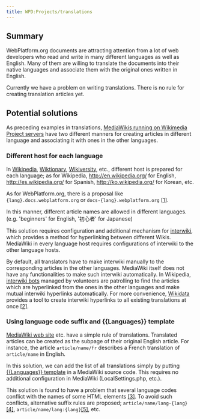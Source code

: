 ```yaml
---
title: WPD:Projects/translations
---
```

<h2><span class="mw-headline" id="Summary">Summary</span></h2>
<p>WebPlatform.org documents are attracting attention from a lot of web developers who read and write in many different languages as well as English. Many of them are willing to translate the documents into their native languages and associate them with the original ones written in English.
</p><p>Currently we have a problem on writing translations. There is no rule for creating translation articles yet.
</p>
<h2><span class="mw-headline" id="Potential_solutions">Potential solutions</span></h2>
<p>As preceding examples in translations, <a rel="nofollow" class="external text" href="http://meta.wikimedia.org/wiki/Complete_list_of_Wikimedia_projects">MediaWikis running on Wikimedia Project servers</a> have two different manners for creating articles in different language and associating it with ones in the other languages.
</p>
<h3><span class="mw-headline" id="Different_host_for_each_language">Different host for each language</span></h3>
<p>In <a rel="nofollow" class="external text" href="http://en.wikipedia.org/">Wikipedia</a>, <a rel="nofollow" class="external text" href="http://en.wiktionary.org/">Wiktionary</a>, <a rel="nofollow" class="external text" href="http://en.wikiversity.org/">Wikiversity</a>, etc., different host is prepared for each language; as for Wikipedia, <a rel="nofollow" class="external free" href="http://en.wikipedia.org/">http://en.wikipedia.org/</a> for English, <a rel="nofollow" class="external free" href="http://es.wikipedia.org/">http://es.wikipedia.org/</a> for Spanish, <a rel="nofollow" class="external free" href="http://ko.wikipedia.org/">http://ko.wikipedia.org/</a> for Korean, etc.
</p><p>As for WebPlatform.org, there is a proposal like <code>{lang}.docs.webplatform.org</code> or <code>docs-{lang}.webplatform.org</code> <a rel="nofollow" class="external autonumber" href="http://lists.w3.org/Archives/Public/public-webplatform/2012Dec/0113.html">[1]</a>.
</p><p>In this manner, different article names are allowed in different languages. (e.g. 'beginners' for English, '初心者' for Japanese)
</p><p>This solution requires configuration and additional mechanism for <a class="external text" href="http://www.mediawiki.org/wiki/Manual:Interwiki">interwiki</a>, which provides a method for hyperlinking between different Wikis. MediaWiki in every language host requires configurations of interwiki to the other language hosts.
</p><p>By default, all translators have to make interwiki manually to the corresponding articles in the other languages. MediaWiki itself does not have any functionalities to make such interwiki automatically. In Wikipedia, <a rel="nofollow" class="external text" href="http://meta.wikimedia.org/wiki/Interwiki_bot">interwiki bots</a> managed by volunteers are patrolling to find the articles which are hyperlinked from the ones in the other languages and make mutual interwiki hyperlinks automatically. For more convenience, <a rel="nofollow" class="external text" href="http://www.wikidata.org/wiki/Wikidata:Main_Page">Wikidata</a> provides a tool to create interwiki hyperlinks to all existing translations at once <a rel="nofollow" class="external autonumber" href="http://meta.wikimedia.org/wiki/Interwiki_bot">[2]</a>.
</p>
<h3><span class="mw-headline" id="Using_language_code_suffix_and_.7B.7BLanguages.7D.7D_template">Using language code suffix and {{Languages}} template</span></h3>
<p><a class="external text" href="http://www.mediawiki.org/">MediaWiki web site</a> etc.  have a simple rule of translations. Translated articles can be created as the subpage of their original English article. For instance, the article <code>article/name/fr</code> describes a French translation of <code>article/name</code> in English.
</p><p>In this solution, we can add the list of all translations simply by putting <a class="external text" href="http://www.mediawiki.org/wiki/Template:Languages">{{Languages}} template</a>  in a MediaWiki source code. This requires no additional configuration in MediaWiki (LocalSettings.php, etc.).
</p><p>This solution is found to have a problem that several language codes conflict with the names of some HTML elements <a rel="nofollow" class="external autonumber" href="http://lists.w3.org/Archives/Public/public-webplatform/2012Dec/0051.html">[3]</a>. To avoid such conflicts, alternative suffix rules are proposed; <code>article/name/lang-{lang}</code><a rel="nofollow" class="external autonumber" href="http://lists.w3.org/Archives/Public/public-webplatform/2012Dec/0076.html">[4]</a>, <code>article/name/lang:{lang}</code><a rel="nofollow" class="external autonumber" href="http://lists.w3.org/Archives/Public/public-webplatform/2012Dec/0077.html">[5]</a>, etc.
</p>
<!-- 
NewPP limit report
CPU time usage: 0.017 seconds
Real time usage: 0.018 seconds
Preprocessor visited node count: 20/1000000
Preprocessor generated node count: 60/1000000
Post‐expand include size: 0/2097152 bytes
Template argument size: 0/2097152 bytes
Highest expansion depth: 3/40
Expensive parser function count: 0/100
-->

<!-- 
Transclusion expansion time report (%,ms,calls,template)
100.00%    0.000      1 - -total
-->

<!-- Saved in parser cache with key wpwiki:pcache:idhash:7818-0!*!*!!*!*!*!esi=1 and timestamp 20150731174533 and revision id 29274
 -->
